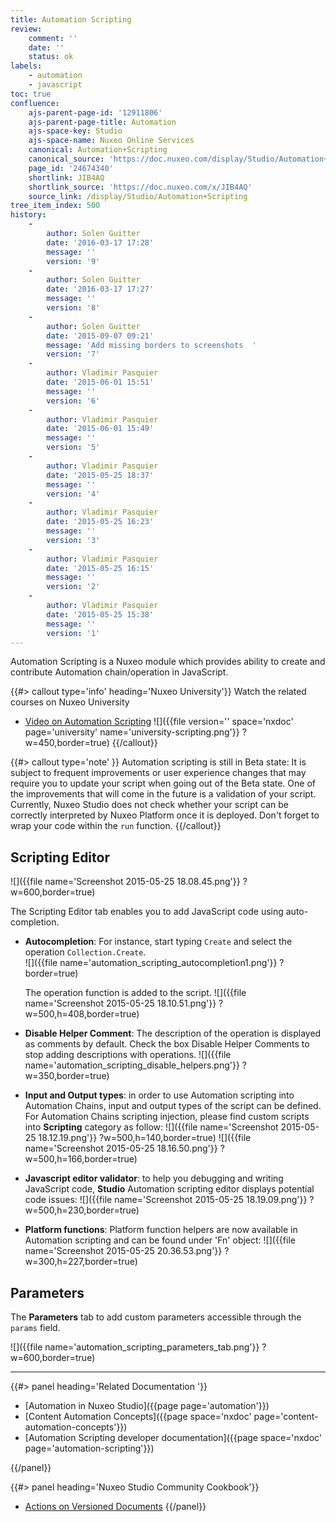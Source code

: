 ```yaml
---
title: Automation Scripting
review:
    comment: ''
    date: ''
    status: ok
labels:
    - automation
    - javascript
toc: true
confluence:
    ajs-parent-page-id: '12911806'
    ajs-parent-page-title: Automation
    ajs-space-key: Studio
    ajs-space-name: Nuxeo Online Services
    canonical: Automation+Scripting
    canonical_source: 'https://doc.nuxeo.com/display/Studio/Automation+Scripting'
    page_id: '24674340'
    shortlink: JIB4AQ
    shortlink_source: 'https://doc.nuxeo.com/x/JIB4AQ'
    source_link: /display/Studio/Automation+Scripting
tree_item_index: 500
history:
    -
        author: Solen Guitter
        date: '2016-03-17 17:28'
        message: ''
        version: '9'
    -
        author: Solen Guitter
        date: '2016-03-17 17:27'
        message: ''
        version: '8'
    -
        author: Solen Guitter
        date: '2015-09-07 09:21'
        message: 'Add missing borders to screenshots  '
        version: '7'
    -
        author: Vladimir Pasquier
        date: '2015-06-01 15:51'
        message: ''
        version: '6'
    -
        author: Vladimir Pasquier
        date: '2015-06-01 15:49'
        message: ''
        version: '5'
    -
        author: Vladimir Pasquier
        date: '2015-05-25 18:37'
        message: ''
        version: '4'
    -
        author: Vladimir Pasquier
        date: '2015-05-25 16:23'
        message: ''
        version: '3'
    -
        author: Vladimir Pasquier
        date: '2015-05-25 16:15'
        message: ''
        version: '2'
    -
        author: Vladimir Pasquier
        date: '2015-05-25 15:38'
        message: ''
        version: '1'
---
```


Automation Scripting is a Nuxeo module which provides ability to create and contribute Automation chain/operation in JavaScript.

{{#> callout type='info' heading='Nuxeo University'}}
Watch the related courses on Nuxeo University
- [Video on Automation Scripting](https://university.nuxeo.com/learn/public/course/view/elearning/47/implementing-your-own-operation-with-automation-scripting)
![]({{file version='' space='nxdoc' page='university' name='university-scripting.png'}} ?w=450,border=true)
{{/callout}}

{{#> callout type='note' }}
Automation scripting is still in Beta state: It is subject to frequent improvements or user experience changes that may require you to update your script when going out of the Beta state. One of the improvements that will come in the future is a validation of your script. Currently, Nuxeo Studio does not check whether your script can be correctly interpreted by Nuxeo Platform once it is deployed. Don't forget to wrap your code within the `run` function.
{{/callout}}

## Scripting Editor

![]({{file name='Screenshot 2015-05-25 18.08.45.png'}} ?w=600,border=true)

The Scripting Editor tab enables you to add JavaScript code using auto-completion.

- **Autocompletion**: For instance, start typing `Create` and select the operation `Collection.Create`.</br>
  ![]({{file name='automation_scripting_autocompletion1.png'}} ?border=true)

    The operation function is added to the script.
    ![]({{file name='Screenshot 2015-05-25 18.10.51.png'}} ?w=500,h=408,border=true)

- **Disable Helper Comment**: The description of the operation is displayed as comments by default. Check the box Disable Helper Comments to stop adding descriptions with operations.
    ![]({{file name='automation_scripting_disable_helpers.png'}} ?w=350,border=true)

- **Input and Output types**: in order to use Automation scripting into Automation Chains, input and output types of the script can be defined. For Automation Chains scripting injection, please find custom scripts into **Scripting** category as follow:
    ![]({{file name='Screenshot 2015-05-25 18.12.19.png'}} ?w=500,h=140,border=true)
    ![]({{file name='Screenshot 2015-05-25 18.16.50.png'}} ?w=500,h=166,border=true)

- **Javascript editor validator**: to help you debugging and writing JavaScript code, **Studio** Automation scripting editor displays potential code issues:
    ![]({{file name='Screenshot 2015-05-25 18.19.09.png'}} ?w=500,h=230,border=true)

- **Platform functions**: Platform function helpers are now available in Automation scripting and can be found under 'Fn' object:
    ![]({{file name='Screenshot 2015-05-25 20.36.53.png'}} ?w=300,h=227,border=true)

## Parameters

The **Parameters** tab to add custom parameters accessible through the `params` field.

![]({{file name='automation_scripting_parameters_tab.png'}} ?w=600,border=true)

* * *

<div class="row" data-equalizer data-equalize-on="medium">
<div class="column medium-6">
{{#> panel heading='Related Documentation '}}

- [Automation in Nuxeo Studio]({{page page='automation'}})
- [Content Automation Concepts]({{page space='nxdoc' page='content-automation-concepts'}})
- [Automation Scripting developer documentation]({{page space='nxdoc' page='automation-scripting'}})

{{/panel}}
</div>
<div class="column medium-6">
{{#> panel heading='Nuxeo Studio Community Cookbook'}}

- [Actions on Versioned Documents](https://github.com/nuxeo/nuxeo-studio-community-cookbook/tree/master/modules/nuxeo/actions-versioned-documents)
{{/panel}}
</div>
</div>
